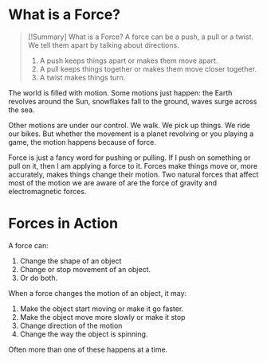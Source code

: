 # What is a Force?
> [!Summary] What is a Force?
> A force can be a push, a pull or a twist. We tell them apart by talking about directions. 
> 1. A push keeps things apart or makes them move apart. 
> 2. A pull keeps things together or makes them move closer together. 
> 3. A twist makes things turn.

The world is filled with motion. Some motions just happen: the Earth revolves around the Sun, snowflakes fall to the ground, waves surge across the sea. 

Other motions are under our control. We walk. We pick up things. We ride our bikes. But whether the movement is a planet revolving or you playing a game, the motion happens because of force.

Force is just a fancy word for pushing or pulling. If I push on something or pull on it, then I am applying a force to it. Forces make things move or, more accurately, makes things change their motion. Two natural forces that affect most of the motion we are aware of are the force of gravity and electromagnetic forces.

# Forces in Action
A force can: 
1. Change the shape of an object 
2. Change or stop movement of an object.
3. Or do both.

When a force changes the motion of an object, it may: 
1. Make the object start moving or make it go faster. 
2. Make the object move more slowly or make it stop 
3. Change direction of the motion 
4. Change the way the object is spinning. 

Often more than one of these happens at a time.

 